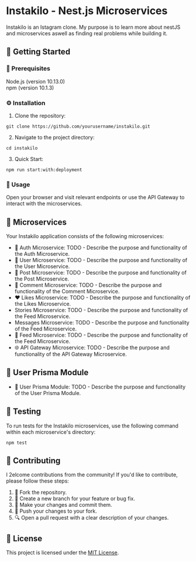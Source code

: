 <!DOCTYPE html>
<html>

<body>

  <h1>Instakilo - Nest.js Microservices</h1>

  <p>Instakilo is an Istagram clone. My purpose is to learn more about nestJS and microservices aswell as finding real problems while building it.</p>

  <h2>🚀 Getting Started</h2>

  <h3>🔧 Prerequisites</h3>
  <p>Node.js (version 10.13.0)<br>npm (version 10.1.3)</p>

  <h3>⚙️ Installation</h3>
  <ol>
    <li>Clone the repository:</li>
  </ol>

  <pre><code>git clone https://github.com/yourusername/instakilo.git</code></pre>

  <ol start="2">
    <li>Navigate to the project directory:</li>
  </ol>

  <pre><code>cd instakilo</code></pre>

  <ol start="3">
    <li>Quick Start:</li>
  </ol>
  
  <pre><code>npm run start:with:deployment</code></pre>
  
  <h3>🚀 Usage</h3>

  <p>Open your browser and visit relevant endpoints or use the API Gateway to interact with the microservices.</p>

  <h2>🔌 Microservices</h2>

  <p>Your Instakilo application consists of the following microservices:</p>

  <ul>
    <li>🔐 Auth Microservice: TODO - Describe the purpose and functionality of the Auth Microservice.</li>
    <li>👤 User Microservice: TODO - Describe the purpose and functionality of the User Microservice.</li>
    <li>📝 Post Microservice: TODO - Describe the purpose and functionality of the Post Microservice.</li>
    <li>💬 Comment Microservice: TODO - Describe the purpose and functionality of the Comment Microservice.</li>
    <li>❤️ Likes Microservice: TODO - Describe the purpose and functionality of the Likes Microservice.</li>
    <li> Stories Microservice: TODO - Describe the purpose and functionality of the Feed Microservice.</li>
    <li> Messages Microservice: TODO - Describe the purpose and functionality of the Feed Microservice.</li>
    <li>📰 Feed Microservice: TODO - Describe the purpose and functionality of the Feed Microservice.</li>
    <li>🌐 API Gateway Microservice: TODO - Describe the purpose and functionality of the API Gateway Microservice.</li>
  </ul>

  <h2>💼 User Prisma Module</h2>

  <ul>
    <li>💼 User Prisma Module: TODO - Describe the purpose and functionality of the User Prisma Module.</li>
  </ul>

  <h2>🧪 Testing</h2>

  <p>To run tests for the Instakilo microservices, use the following command within each microservice's directory:</p>

  <pre><code>npm test</code></pre>

  <h2>👥 Contributing</h2>

  <p>I 2elcome contributions from the community! If you'd like to contribute, please follow these steps:</p>

  <ol>
    <li>🍴 Fork the repository.</li>
    <li>🌿 Create a new branch for your feature or bug fix.</li>
    <li>🔧 Make your changes and commit them.</li>
    <li>🚀 Push your changes to your fork.</li>
    <li>🔍 Open a pull request with a clear description of your changes.</li>
  </ol>

  <h2>📄 License</h2>

  <p>This project is licensed under the <a href="LICENSE">MIT License</a>.</p>

</body>

</html>
